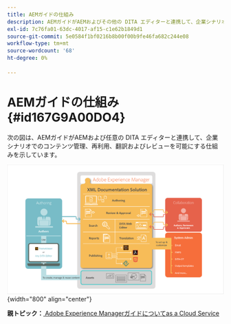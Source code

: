 ```yaml
---
title: AEMガイドの仕組み
description: AEMガイドがAEMおよびその他の DITA エディターと連携して、企業シナリオでのコンテンツ管理、再利用、翻訳およびレビューを可能にする方法を説明します。
exl-id: 7c76fa01-63dc-4017-af15-c1e62b1849d1
source-git-commit: 5e0584f1bf0216b8b00f00b9fe46fa682c244e08
workflow-type: tm+mt
source-wordcount: '68'
ht-degree: 0%

---
```


# AEMガイドの仕組み {#id167G9A00DO4}

次の図は、AEMガイドがAEMおよび任意の DITA エディターと連携して、企業シナリオでのコンテンツ管理、再利用、翻訳およびレビューを可能にする仕組みを示しています。

![](images/xml-add-on-how-it-works.png){width="800" align="center"}


**親トピック：**[ Adobe Experience Managerガイドについてas a Cloud Service](intro.md)

